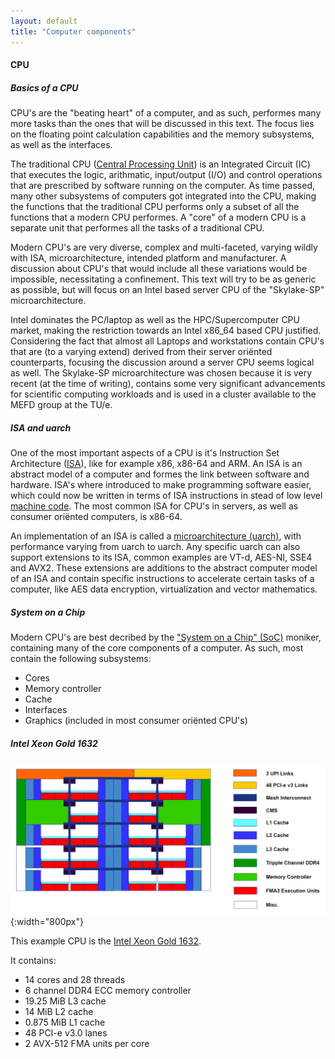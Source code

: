 ```yaml
---
layout: default
title: "Computer components"
--- 
```


#### CPU

##### Basics of a CPU

CPU's are the "beating heart" of a computer, and as such, performes many more tasks than the ones that will be discussed in this text. The focus lies on the floating point calculation capabilities and the memory subsystems, as well as the interfaces.

The traditional CPU ([Central Processing Unit](https://en.wikipedia.org/wiki/Central_processing_unit)) is an Integrated Circuit (IC) that executes the logic, arithmatic, input/output (I/O) and control operations that are prescribed by software running on the computer. As time passed, many other subsystems of computers got integrated into the CPU, making the functions that the traditional CPU performs only a subset of all the functions that a modern CPU performes. A "core" of a modern CPU is a separate unit that performes all the tasks of a traditional CPU.

Modern CPU's are very diverse, complex and multi-faceted, varying wildly with ISA, microarchitecture, intended platform and manufacturer. A discussion about CPU's that would include all these variations would be impossible, necessitating a confinement. This text will try to be as generic as possible, but will focus on an Intel based server CPU of the "Skylake-SP" microarchitecture.

Intel dominates the PC/laptop as well as the HPC/Supercomputer CPU market, making the restriction towards an Intel x86_64 based CPU justified. Considering the fact that almost all Laptops and workstations contain CPU's that are (to a varying extend) derived from their server oriënted counterparts, focusing the discussion around a server CPU seems logical as well. The Skylake-SP microarchitecture was chosen because it is very recent (at the time of writing), contains some very significant advancements for scientific computing workloads and is used in a cluster available to the MEFD group at the TU/e.

##### ISA and uarch

One of the most important aspects of a CPU is it's Instruction Set Architecture ([ISA](https://en.wikipedia.org/wiki/Instruction_set_architecture)), like for example x86, x86-64 and ARM. An ISA is an abstract model of a computer and formes the link between software and hardware. ISA's where introduced to make programming software easier, which could now be written in terms of ISA instructions in stead of low level [machine code](https://en.wikipedia.org/wiki/Machine_code). The most common ISA for CPU's in servers, as well as consumer oriënted computers, is x86-64.

An implementation of an ISA is called a [microarchitecture (uarch)](https://en.wikipedia.org/wiki/Microarchitecture), with performance varying from uarch to uarch. Any specific uarch can also support extensions to its ISA, common examples are VT-d, AES-NI, SSE4 and AVX2. These extensions are additions to the abstract computer model of an ISA and contain specific instructions to accelerate certain tasks of a computer, like AES data encryption, virtualization and vector mathematics.

##### System on a Chip

Modern CPU's are best decribed by the ["System on a Chip" (SoC)](https://en.wikipedia.org/wiki/System_on_a_chip) moniker, containing many of the core components of a computer. As such, most contain the following subsystems:

 - Cores
 - Memory controller
 - Cache
 - Interfaces
 - Graphics (included in most consumer oriënted CPU's)

##### Intel Xeon Gold 1632

![CPU](../image/Skylake-SP-Gold-1632.png){:width="800px"}

This example CPU is the [Intel Xeon Gold 1632](https://ark.intel.com/products/123541/Intel-Xeon-Gold-6132-Processor-19_25M-Cache-2_60-GHz). 

It contains:
 - 14 cores and 28 threads
 - 6 channel DDR4 ECC memory controller
 - 19.25 MiB L3 cache
 - 14 MiB L2 cache
 - 0.875 MiB L1 cache
 - 48 PCI-e v3.0 lanes
 - 2 AVX-512 FMA units per core